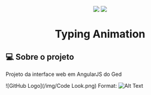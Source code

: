 <p align="center">
<img src="https://img.shields.io/badge/HTML5-E34F26?style=for-the-badge&logo=html5&logoColor=white">
<img src="https://img.shields.io/badge/CSS3-1572B6?style=for-the-badge&logo=css3&logoColor=white">
</p>

<h1 align="center">Typing Animation</h1>

## 💻 Sobre o projeto <a name = "-sobre"></a>

Projeto da interface web em AngularJS do Ged

![GitHub Logo](/img/Code Look.png)
Format: ![Alt Text](url)

